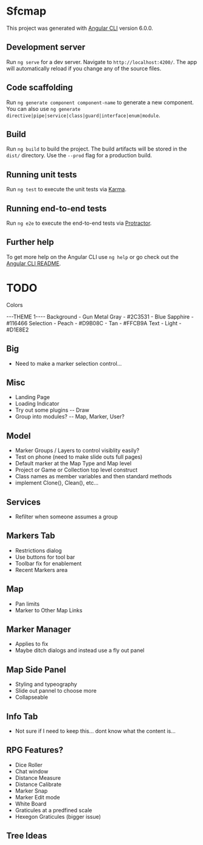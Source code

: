 # Sfcmap

This project was generated with [Angular CLI](https://github.com/angular/angular-cli) version 6.0.0.

## Development server

Run `ng serve` for a dev server. Navigate to `http://localhost:4200/`. The app will automatically reload if you change any of the source files.

## Code scaffolding

Run `ng generate component component-name` to generate a new component. You can also use `ng generate directive|pipe|service|class|guard|interface|enum|module`.

## Build

Run `ng build` to build the project. The build artifacts will be stored in the `dist/` directory. Use the `--prod` flag for a production build.

## Running unit tests

Run `ng test` to execute the unit tests via [Karma](https://karma-runner.github.io).

## Running end-to-end tests

Run `ng e2e` to execute the end-to-end tests via [Protractor](http://www.protractortest.org/).

## Further help

To get more help on the Angular CLI use `ng help` or go check out the [Angular CLI README](https://github.com/angular/angular-cli/blob/master/README.md).

# TODO

Colors

---THEME 1----
Background  - Gun Metal Gray - #2C3531
            - Blue Sapphire - #116466
Selection   - Peach - #D9B08C
            - Tan - #FFCB9A
Text        - Light - #D1E8E2


## Big
- Need to make a marker selection control...


## Misc
- Landing Page
- Loading Indicator
- Try out some plugins
-- Draw
- Group into modules? 
-- Map, Marker, User?

## Model
- Marker Groups / Layers to control visiblity easily?
- Test on phone (need to make slide outs full pages)
- Default marker at the Map Type and Map level
- Project or Game or Collection top level construct
- Class names as member variables and then standard methods
- implement Clone(), Clean(), etc...

## Services
- Refilter when someone assumes a group

## Markers Tab
- Restrictions dialog
- Use buttons for tool bar
- Toolbar fix for enablement
- Recent Markers area

## Map 
- Pan limits
- Marker to Other Map Links

## Marker Manager
- Applies to fix
- Maybe ditch dialogs and instead use a fly out panel

## Map Side Panel
- Styling and typeography
- Slide out pannel to choose more
- Collapseable

## Info Tab
- Not sure if I need to keep this... dont know what the content is...

## RPG Features?
- Dice Roller
- Chat window
- Distance Measure
- Distance Calibrate
- Marker Snap
- Marker Edit mode
- White Board
- Graticules at a predfined scale
- Hexegon Graticules (bigger issue)


## Tree Ideas
<tree>
    <tree-item *ngFor="let a of items" [value]="a" [template]="tree-item-content'>
        <tree-item [value]="a" [template]="tree-item-content' > </tree-item>
    </tree-item>
</tree>

<ng-template #tree-item-expanded>
    <fa-icon icon='caret-left' size='lg' [fixedwidth]='true'>
</ng-template>
<ng-template #tree-item-collapsed>
    <fa-icon icon='caret-down' size='lg' [fixedwidth]='true'>
</ng-template>
<ng-template #tree-item-content>
    <fa-icon icon='caret-down' size='lg' [fixedwidth]='true'>
</ng-template>
